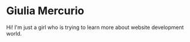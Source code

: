 <h1> Giulia Mercurio </h1>
<p> Hi! I'm just a girl who is trying to learn more about website development world. </p>

